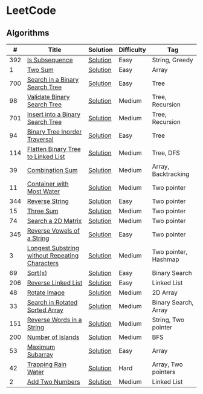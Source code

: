 # LeetCode

## Algorithms

| # | Title | Solution | Difficulty | Tag |
| --- | --- | --- | --- | --- |
| 392 | [Is Subsequence](https://leetcode.com/problems/is-subsequence/) | [Solution](https://github.com/Vigneshsab/LeetCode/blob/main/src/python/_392_.py) | Easy | String, Greedy |
| 1 | [Two Sum](https://leetcode.com/problems/two-sum/)| [Solution](https://github.com/Vigneshsab/LeetCode/blob/main/src/python/_1_.py) | Easy | Array |
| 700 | [Search in a Binary Search Tree](https://leetcode.com/problems/search-in-a-binary-search-tree/) | [Solution](https://github.com/Vigneshsab/LeetCode/blob/main/src/python/_700_.py) | Easy | Tree |
| 98 | [Validate Binary Search Tree](https://leetcode.com/problems/validate-binary-search-tree/) | [Solution](https://github.com/Vigneshsab/LeetCode/blob/main/src/python/_98_.py) | Medium | Tree, Recursion | 
| 701 | [Insert into a Binary Search Tree](https://leetcode.com/problems/insert-into-a-binary-search-tree/) | [Solution](https://github.com/Vigneshsab/LeetCode/blob/main/src/python/_701_.py) | Medium | Tree, Recursion |
| 94 | [Binary Tree Inorder Traversal](https://leetcode.com/problems/binary-tree-inorder-traversal/) | [Solution](https://github.com/Vigneshsab/LeetCode/blob/main/src/python/_94_.py) | Easy | Tree |
| 114 | [Flatten Binary Tree to Linked List](https://leetcode.com/problems/flatten-binary-tree-to-linked-list/) | [Solution](https://github.com/Vigneshsab/LeetCode/blob/main/src/python/_114_.py) | Medium | Tree, DFS |
| 39 | [Combination Sum](https://leetcode.com/problems/combination-sum/) | [Solution](https://github.com/Vigneshsab/LeetCode/blob/main/src/python/_39_.py) | Medium | Array, Backtracking |
| 11 | [Container with Most Water](https://leetcode.com/problems/container-with-most-water/) | [Solution](https://github.com/Vigneshsab/LeetCode/blob/main/src/python/_11_.py) | Medium | Two pointer |
| 344 | [Reverse String](https://leetcode.com/problems/reverse-string/) | [Solution](https://github.com/Vigneshsab/LeetCode/blob/main/src/python/_344_.py) | Easy | Two pointer |
| 15 | [Three Sum](https://leetcode.com/problems/3sum/) | [Solution](https://github.com/Vigneshsab/LeetCode/blob/main/src/python/_15_.py) | Medium | Two pointer |
| 74 | [Search a 2D Matrix](https://leetcode.com/problems/search-a-2d-matrix/) | [Solution](https://github.com/Vigneshsab/LeetCode/blob/main/src/python/_74_.py) | Medium | Two pointer |
| 345 | [Reverse Vowels of a String](https://leetcode.com/problems/reverse-vowels-of-a-string/) | [Solution](https://github.com/Vigneshsab/LeetCode/blob/main/src/python/_345_.py) | Easy | Two pointer|
| 3 | [Longest Substring without Repeating Characters](https://leetcode.com/problems/longest-substring-without-repeating-characters/) | [Solution](https://github.com/Vigneshsab/LeetCode/blob/main/src/python/_3_.py) | Medium | Two pointer, Hashmap |
| 69 | [Sqrt(x)](https://leetcode.com/problems/sqrtx/) | [Solution](https://github.com/Vigneshsab/LeetCode/blob/main/src/python/_69_.py) | Easy | Binary Search |
| 206 | [Reverse Linked List](https://leetcode.com/problems/reverse-linked-list/) | [Solution](https://github.com/Vigneshsab/LeetCode/blob/main/src/python/_206_.py) | Easy | Linked List |
| 48 | [Rotate Image](https://leetcode.com/problems/rotate-image/) | [Solution](https://github.com/Vigneshsab/LeetCode/blob/main/src/python/_48_.py) | Medium | 2D Array |
| 33 | [Search in Rotated Sorted Array](https://leetcode.com/problems/search-in-rotated-sorted-array/) | [Solution](https://github.com/Vigneshsab/LeetCode/blob/main/src/python/_33_.py) | Medium | Binary Search, Array |
| 151 | [Reverse Words in a String](https://leetcode.com/problems/reverse-words-in-a-string/) | [Solution](https://github.com/Vigneshsab/LeetCode/blob/main/src/python/_151_.py) | Medium | String, Two pointer|
| 200 | [Number of Islands](https://leetcode.com/problems/number-of-islands/) | [Solution](https://github.com/Vigneshsab/LeetCode/blob/main/src/python/_200_.py) | Medium | BFS |
| 53 | [Maximum Subarray](https://leetcode.com/problems/maximum-subarray/) | [Solution](https://github.com/Vigneshsab/LeetCode/blob/main/src/python/_53_.py) | Easy | Array |
| 42 | [Trapping Rain Water](https://leetcode.com/problems/trapping-rain-water/) | [Solution](https://github.com/Vigneshsab/LeetCode/blob/main/src/python/_42_.py) | Hard | Array, Two pointers |
| 2 | [Add Two Numbers](https://leetcode.com/problems/add-two-numbers/) | [Solution](https://github.com/Vigneshsab/LeetCode/blob/main/src/python/_2_.py) | Medium | Linked List |
